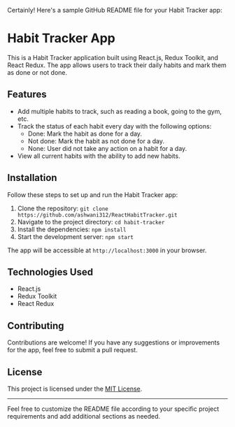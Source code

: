Certainly! Here's a sample GitHub README file for your Habit Tracker app:

# Habit Tracker App

This is a Habit Tracker application built using React.js, Redux Toolkit, and React Redux. The app allows users to track their daily habits and mark them as done or not done.

## Features

- Add multiple habits to track, such as reading a book, going to the gym, etc.
- Track the status of each habit every day with the following options:
  - Done: Mark the habit as done for a day.
  - Not done: Mark the habit as not done for a day.
  - None: User did not take any action on a habit for a day.
- View all current habits with the ability to add new habits.

## Installation

Follow these steps to set up and run the Habit Tracker app:

1. Clone the repository: `git clone https://github.com/ashwani312/ReactHabitTracker.git`
2. Navigate to the project directory: `cd habit-tracker`
3. Install the dependencies: `npm install`
4. Start the development server: `npm start`

The app will be accessible at `http://localhost:3000` in your browser.

## Technologies Used

- React.js
- Redux Toolkit
- React Redux

## Contributing

Contributions are welcome! If you have any suggestions or improvements for the app, feel free to submit a pull request.

## License

This project is licensed under the [MIT License](LICENSE).

---

Feel free to customize the README file according to your specific project requirements and add additional sections as needed.